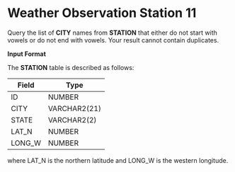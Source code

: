 # Weather Observation Station 11

Query the list of **CITY** names from **STATION** that either do not start with vowels or do not end with vowels. Your result cannot contain duplicates.

**Input Format**

The **STATION** table is described as follows:

| Field | Type |
|---|---|
| ID | NUMBER |
| CITY | VARCHAR2(21) |
| STATE | VARCHAR2(2) |
| LAT_N | NUMBER |
| LONG_W | NUMBER |

where LAT_N is the northern latitude and LONG_W is the western longitude.